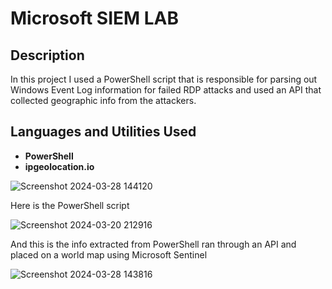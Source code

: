 <h1>Microsoft SIEM LAB</h1>

<h2>Description</h2>
In this project I used a PowerShell script that is responsible for parsing out Windows Event Log information for failed RDP attacks and used an API that collected geographic info from the attackers.
<br />


<h2>Languages and Utilities Used</h2>

- <b>PowerShell</b> 
- <b>ipgeolocation.io</b>






![Screenshot 2024-03-28 144120](https://github.com/ZackaryGleason/Microsoft-Sentinel-SIEM-Lab/assets/164268429/ee30bb9a-5a8d-4b7f-b015-273bf3975c9c)


Here is the PowerShell script

![Screenshot 2024-03-20 212916](https://github.com/ZackaryGleason/Microsoft-Sentinel-SIEM-Lab/assets/164268429/c8a8e8ff-22cc-4818-8804-b178238073b6)


And this is the info extracted from PowerShell ran through an API and placed on a world map using Microsoft Sentinel

![Screenshot 2024-03-28 143816](https://github.com/ZackaryGleason/Microsoft-Sentinel-SIEM-Lab/assets/164268429/aac67fe3-2ff6-4c32-836d-0f117a47bb28)


